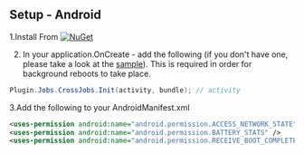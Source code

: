 ## Setup - Android

1.Install From [![NuGet](https://img.shields.io/nuget/v/Plugin.Jobs.svg?maxAge=2592000)](https://www.nuget.org/packages/Plugin.Jobs/)

2. In your application.OnCreate - add the following (if you don't have one, please take a look at the [sample](https://github.com/aritchie/jobs/blob/master/Sample/Sample.Android/MainActivity.cs)).  This is required in order for background reboots to take place.
```csharp
Plugin.Jobs.CrossJobs.Init(activity, bundle); // activity
```


3.Add the following to your AndroidManifest.xml

```xml
<uses-permission android:name="android.permission.ACCESS_NETWORK_STATE" />
<uses-permission android:name="android.permission.BATTERY_STATS" />	
<uses-permission android:name="android.permission.RECEIVE_BOOT_COMPLETED" />
```